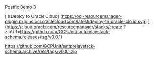 Postfix Demo 3

[
![Deploy to Oracle Cloud]
(https://oci-resourcemanager-plugin.plugins.oci.oraclecloud.com/latest/deploy-to-oracle-cloud.svg)
]
(https://cloud.oracle.com/resourcemanager/stacks/create
?zipUrl=[<package-url>](https://github.com/GCPUnit/smtprelaystack-schema/releases/tag/v0.0.1)https://github.com/GCPUnit/smtprelaystack-schema/releases/tag/v0.0.1)


https://github.com/GCPUnit/smtprelaystack-schema/archive/refs/tags/v0.0.1.zip
